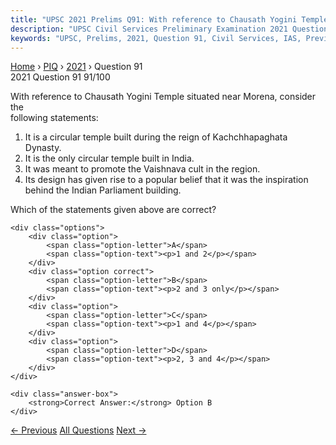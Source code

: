 ```yaml
---
title: "UPSC 2021 Prelims Q91: With reference to Chausath Yogini Temple situated near Moren..."
description: "UPSC Civil Services Preliminary Examination 2021 Question 91 with options and answer"
keywords: "UPSC, Prelims, 2021, Question 91, Civil Services, IAS, Previous Year Questions"
---
```


<nav class="breadcrumb">
    <a href="../../">Home</a>
    <span>›</span>
    <a href="../">PIQ</a>
    <span>›</span>
    <a href="./">2021</a>
    <span>›</span>
    <span>Question 91</span>
</nav>

<div class="question-header">
    <div class="question-meta">
        <span class="year-badge">2021</span>
        <span class="question-number">Question 91</span>
        <span class="progress">91/100</span>
    </div>
    <div class="progress-bar">
        <div class="progress-fill" style="width: 91.0%"></div>
    </div>
</div>

<div class="question-content">
    <div class="question-text">
        <p>With reference to Chausath Yogini Temple situated near Morena, consider the<br />
following statements:</p>
<ol>
<li>It is a circular temple built during the reign of Kachchhapaghata Dynasty.</li>
<li>It is the only circular temple built in India.</li>
<li>It was meant to promote the Vaishnava cult in the region.</li>
<li>Its design has given rise to a popular belief that it was the inspiration behind the Indian Parliament building.</li>
</ol>
<p>Which of the statements given above are correct?</p>
    </div>
    
    <div class="options">
        <div class="option">
            <span class="option-letter">A</span>
            <span class="option-text"><p>1 and 2</p></span>
        </div>
        <div class="option correct">
            <span class="option-letter">B</span>
            <span class="option-text"><p>2 and 3 only</p></span>
        </div>
        <div class="option">
            <span class="option-letter">C</span>
            <span class="option-text"><p>1 and 4</p></span>
        </div>
        <div class="option">
            <span class="option-letter">D</span>
            <span class="option-text"><p>2, 3 and 4</p></span>
        </div>
    </div>

    <div class="answer-box">
        <strong>Correct Answer:</strong> Option B
    </div>
</div>

<div class="question-nav">
    <a href="../q090-consider-the-following-statements-1-21st-february/" class="nav-btn prev">← Previous</a>
    <a href="../" class="nav-btn center">All Questions</a>
    <a href="../q092-which-one-of-the-following-ancient-towns-is-well-k/" class="nav-btn next">Next →</a>
</div>
